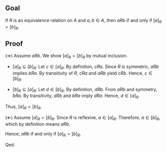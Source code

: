 ## Goal

If $R$ is an equivalence relation on $A$ and $a, b \in A$, then $aRb$ if and only if $[a]_R = [b]_R$.

## Proof

(⇒) Assume $aRb$. We show $[a]_R = [b]_R$ by mutual inclusion.

- $[a]_R \subseteq [b]_R$: Let $c \in [a]_R$. By definition, $cRa$. Since $R$ is symmetric, $aRb$ implies $bRa$. By transitivity of $R$, $cRa$ and $aRb$ yield $cRb$. Hence, $c \in [b]_R$.

- $[b]_R \subseteq [a]_R$: Let $d \in [b]_R$. By definition, $dRb$. From $aRb$ and symmetry, $bRa$. By transitivity, $dRb$ and $bRa$ imply $dRa$. Hence, $d \in [a]_R$.

Thus, $[a]_R = [b]_R$.

(⇐) Assume $[a]_R = [b]_R$. Since $R$ is reflexive, $a \in [a]_R$. Therefore, $a \in [b]_R$, which by definition means $aRb$.

Hence, $aRb$ if and only if $[a]_R = [b]_R$. 

Qed.